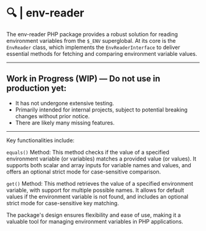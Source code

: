 # 🔍 | env-reader

The env-reader PHP package provides a robust solution for reading environment variables from the `$_ENV` superglobal. At its core is the `EnvReader` class, which implements the `EnvReaderInterface` to deliver essential methods for fetching and comparing environment variable values.

---

## Work in Progress (WIP) — Do not use in production yet: ##

- It has not undergone extensive testing.
- Primarily intended for internal projects, subject to potential breaking changes without prior notice.
- There are likely many missing features.

---

Key functionalities include:

`equals()` Method: This method checks if the value of a specified environment variable (or variables) matches a provided value (or values). It supports both scalar and array inputs for variable names and values, and offers an optional strict mode for case-sensitive comparison.

`get()` Method: This method retrieves the value of a specified environment variable, with support for multiple possible names. It allows for default values if the environment variable is not found, and includes an optional strict mode for case-sensitive key matching.

The package's design ensures flexibility and ease of use, making it a valuable tool for managing environment variables in PHP applications.
